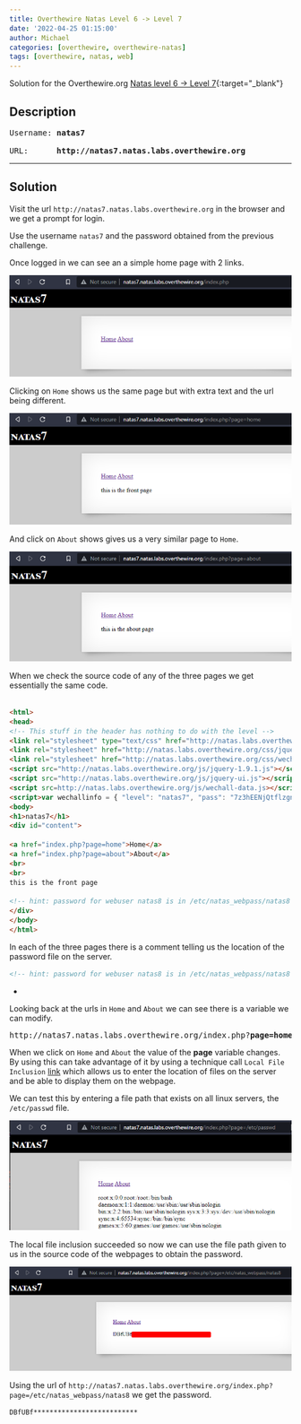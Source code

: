 ```yaml
---
title: Overthewire Natas Level 6 -> Level 7
date: '2022-04-25 01:15:00'
author: Michael
categories: [overthewire, overthewire-natas]
tags: [overthewire, natas, web]
---
```


Solution for the Overthewire.org [Natas level 6 -> Level 7](https://overthewire.org/wargames/natas/natas7.html){:target="\_blank"}

## Description

<pre>
Username: <b>natas7</b>  

URL:      <b>http://natas7.natas.labs.overthewire.org</b>
</pre>
---

## Solution

Visit the url `http://natas7.natas.labs.overthewire.org` in the browser and we get a prompt for login.

Use the username `natas7` and the password obtained from the previous challenge.

Once logged in we can see an a simple home page with 2 links.

![natas 7 index](/assets/img/overthewire/natas/natas07_index.png)

Clicking on `Home` shows us the same page but with extra text and the url being different.

![natas7 home](/assets/img/overthewire/natas/natas07_home.png)

And click on `About` shows gives us a very similar page to `Home`.

![natas7 about](/assets/img/overthewire/natas/natas07_about.png)


When we check the source code of any of the three pages we get essentially the same code.

```html

<html>
<head>
<!-- This stuff in the header has nothing to do with the level -->
<link rel="stylesheet" type="text/css" href="http://natas.labs.overthewire.org/css/level.css">
<link rel="stylesheet" href="http://natas.labs.overthewire.org/css/jquery-ui.css" />
<link rel="stylesheet" href="http://natas.labs.overthewire.org/css/wechall.css" />
<script src="http://natas.labs.overthewire.org/js/jquery-1.9.1.js"></script>
<script src="http://natas.labs.overthewire.org/js/jquery-ui.js"></script>
<script src=http://natas.labs.overthewire.org/js/wechall-data.js></script><script src="http://natas.labs.overthewire.org/js/wechall.js"></script>
<script>var wechallinfo = { "level": "natas7", "pass": "7z3hEENjQtflzgnT29q7wAvMNfZdh0i9" };</script></head>
<body>
<h1>natas7</h1>
<div id="content">

<a href="index.php?page=home">Home</a>
<a href="index.php?page=about">About</a>
<br>
<br>
this is the front page

<!-- hint: password for webuser natas8 is in /etc/natas_webpass/natas8 -->
</div>
</body>
</html>
```

In each of the three pages there is a comment telling us the location of the password file on the server.

```html
<!-- hint: password for webuser natas8 is in /etc/natas_webpass/natas8 -->
```
-

Looking back at the urls in `Home` and `About` we can see there is a variable we can modify.

<pre>
http://natas7.natas.labs.overthewire.org/index.php?<b>page=home</b>
</pre>

When we click on `Home` and `About` the value of the **page** variable changes.  
By using this can take advantage of it by using a technique call `Local File Inclusion` [link](https://www.aptive.co.uk/blog/local-file-inclusion-lfi-testing/) which allows us to enter the location of files on the server and be able to display them on the webpage.

We can test this by entering a file path that exists on all linux servers, the `/etc/passwd` file.

![natas7 lfi test](/assets/img/overthewire/natas/natas07_lfi_passwd.png)

The local file inclusion succeeded so now we can use the file path given to us in the source code of the webpages to obtain the password.

![natas7 solution](/assets/img/overthewire/natas/natas07_password.png)

Using the url of `http://natas7.natas.labs.overthewire.org/index.php?page=/etc/natas_webpass/natas8` we get the password.

```
DBfUBf**************************
```

